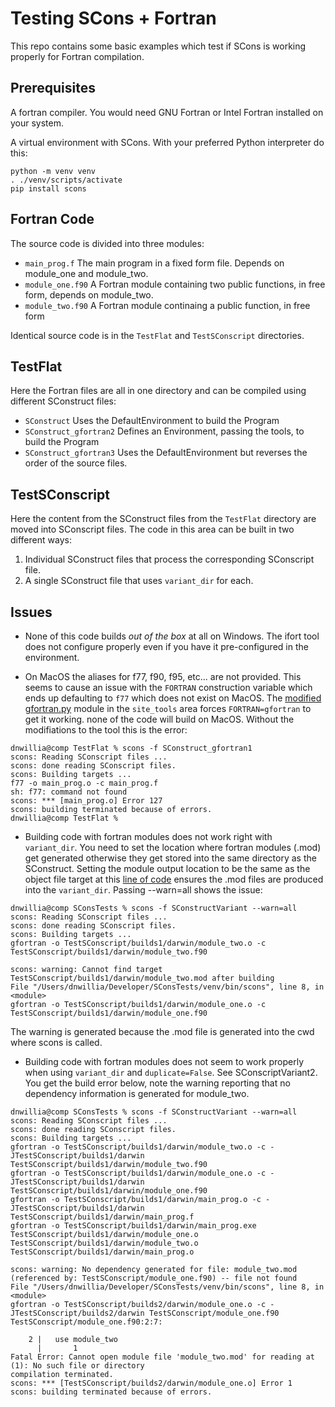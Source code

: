 Testing SCons + Fortran
=======================

This repo contains some basic examples which test if SCons is working properly
for Fortran compilation.

Prerequisites
-------------

A fortran compiler.  You would need GNU Fortran or Intel Fortran installed on your system.

A virtual environment with SCons.  With your preferred Python interpreter do this:

```
python -m venv venv
. ./venv/scripts/activate
pip install scons
```

Fortran Code
------------

The source code is divided into three modules:

- `main_prog.f` The main program in a fixed form file.  Depends on module_one
  and module_two.
- `module_one.f90`  A Fortran module containing two public functions, in free
  form, depends on module_two.
- `module_two.f90`  A Fortran module continaing a public function, in free form

Identical source code is in the `TestFlat` and `TestSConscript` directories.

TestFlat
--------

Here the Fortran files are all in one directory and can be compiled using
different SConstruct files:

- `SConstruct`  Uses the DefaultEnvironment to build the Program
- `SConstruct_gfortran2`  Defines an Environment, passing the tools, to build the
  Program
- `SConstruct_gfortran3`  Uses the DefaultEnvironment but reverses the order of
  the source files.

TestSConscript
--------------

Here the content from the SConstruct files from the `TestFlat` directory are
moved into SConscript files.  The code in this area can be built in two
different ways:

1. Individual SConstruct files that process the corresponding SConscript file.
2. A single SConstruct file that uses `variant_dir` for each.

Issues
------

- None of this code builds _out of the box_ at all on Windows.  The ifort tool
  does not configure properly even if you have it pre-configured in the
  environment.

- On MacOS the aliases for f77, f90, f95, etc... are not provided.  This seems
  to cause an issue with the `FORTRAN` construction variable which ends up
  defaulting to `f77` which does not exist on MacOS.  The [modified
  gfortran.py](https://github.com/dnwillia/SConsTests/blob/aa123b01eab21b2a108a1d703f6d506564c918ac/site_scons/site_tools/gfortran.py#L45)
  module in the `site_tools` area forces `FORTRAN=gfortran` to get it working.
  none of the code will build on MacOS.  Without the modifiations to the tool
  this is the error:

```
dnwillia@comp TestFlat % scons -f SConstruct_gfortran1
scons: Reading SConscript files ...
scons: done reading SConscript files.
scons: Building targets ...
f77 -o main_prog.o -c main_prog.f
sh: f77: command not found
scons: *** [main_prog.o] Error 127
scons: building terminated because of errors.
dnwillia@comp TestFlat % 
```

- Building code with fortran modules does not work right with `variant_dir`. You
  need to set the location where fortran modules (.mod) get generated otherwise
  they get stored into the same directory as the SConstruct.  Setting the module
  output location to be the same as the object file target at this [line of
  code](https://github.com/dnwillia/SConsTests/blob/aa123b01eab21b2a108a1d703f6d506564c918ac/site_scons/site_tools/gfortran.py#L59)
  ensures the .mod files are produced into the `variant_dir`.  Passing --warn=all shows the issue:

```
dnwillia@comp SConsTests % scons -f SConstructVariant --warn=all
scons: Reading SConscript files ...
scons: done reading SConscript files.
scons: Building targets ...
gfortran -o TestSConscript/builds1/darwin/module_two.o -c TestSConscript/builds1/darwin/module_two.f90

scons: warning: Cannot find target TestSConscript/builds1/darwin/module_two.mod after building
File "/Users/dnwillia/Developer/SConsTests/venv/bin/scons", line 8, in <module>
gfortran -o TestSConscript/builds1/darwin/module_one.o -c TestSConscript/builds1/darwin/module_one.f90
```

The warning is generated because the .mod file is generated into the cwd where
scons is called.

- Building code with fortran modules does not seem to work properly when using
  `variant_dir` and `duplicate=False`. See SConscriptVariant2. You get the build
  error below, note the warning reporting that no dependency information is
  generated for module_two.

```
dnwillia@comp SConsTests % scons -f SConstructVariant --warn=all
scons: Reading SConscript files ...
scons: done reading SConscript files.
scons: Building targets ...
gfortran -o TestSConscript/builds1/darwin/module_two.o -c -JTestSConscript/builds1/darwin TestSConscript/builds1/darwin/module_two.f90
gfortran -o TestSConscript/builds1/darwin/module_one.o -c -JTestSConscript/builds1/darwin TestSConscript/builds1/darwin/module_one.f90
gfortran -o TestSConscript/builds1/darwin/main_prog.o -c -JTestSConscript/builds1/darwin TestSConscript/builds1/darwin/main_prog.f
gfortran -o TestSConscript/builds1/darwin/main_prog.exe TestSConscript/builds1/darwin/module_one.o TestSConscript/builds1/darwin/module_two.o TestSConscript/builds1/darwin/main_prog.o

scons: warning: No dependency generated for file: module_two.mod (referenced by: TestSConscript/module_one.f90) -- file not found
File "/Users/dnwillia/Developer/SConsTests/venv/bin/scons", line 8, in <module>
gfortran -o TestSConscript/builds2/darwin/module_one.o -c -JTestSConscript/builds2/darwin TestSConscript/module_one.f90
TestSConscript/module_one.f90:2:7:

    2 |   use module_two
      |       1
Fatal Error: Cannot open module file 'module_two.mod' for reading at (1): No such file or directory
compilation terminated.
scons: *** [TestSConscript/builds2/darwin/module_one.o] Error 1
scons: building terminated because of errors.
```

